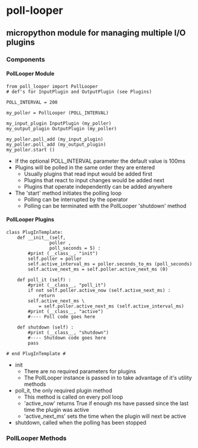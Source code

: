 # poll-looper
## micropython module for managing multiple I/O plugins

### Components
#### PollLooper Module
```
from poll_looper import PollLooper
# def's for InputPlugin and OutputPlugin (see Plugins)

POLL_INTERVAL = 200

my_poller = PollLooper (POLL_INTERVAL)

my_input_plugin InputPlugin (my_poller)
my_output_plugin OutputPlugin (my_poller)

my_poller.poll_add (my_input_plugin)
my_poller.poll_add (my_output_plugin)
my_poller.start ()
```
- If the optional POLL_INTERVAL parameter the default value is 100ms
- Plugins will be polled in the same order they are entered
  - Usually plugins that read input would be added first
  - Plugins that react to input changes would be added next
  - Plugins that operate independently can be added anywhere
- The 'start' method initiates the polling loop
  - Polling can be interrupted by the operator
  - Polling can be terminated with the PollLooper 'shutdown' method

#### PollLooper Plugins
```
class PlugInTemplate:
    def __init__(self,
                poller ,
                poll_seconds = 5) :
        #print (__class__, "init")
        self.poller = poller
        self.active_interval_ms = poller.seconds_to_ms (poll_seconds)
        self.active_next_ms = self.poller.active_next_ms (0)

    def poll_it (self) :
        #print (__class__, "poll_it")
        if not self.poller.active_now (self.active_next_ms) :
            return
        self.active_next_ms \
            = self.poller.active_next_ms (self.active_interval_ms)
        #print (__class__, "active")
        #---- Poll code goes here

    def shutdown (self) :
        #print (__class__, "shutdown")
        #---- Shutdown code goes here
        pass

# end PlugInTemplate #
```
- init
  - There are no required parameters for plugins
  - The PollLooper instance is passed in to take advantage of it's utility methods
- poll_it, the only required plugin method
  - This method is called on every poll loop
  - 'active_now' returns True if enough ms have passed since the last time the plugin was active
  - 'active_next_ms' sets the time when the plugin will next be active
- shutdown, called when the polling has been stopped

### PollLooper Methods


